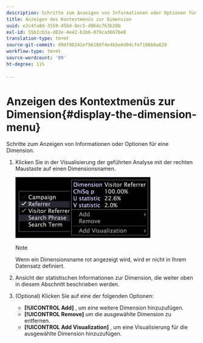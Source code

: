 ```yaml
---
description: Schritte zum Anzeigen von Informationen oder Optionen für eine Dimension.
title: Anzeigen des Kontextmenüs zur Dimension
uuid: e2c4fa8d-3559-45bd-8ec5-d064c763b20b
exl-id: 55b2cb3a-d82e-4e42-b1b6-079ca3667be8
translation-type: tm+mt
source-git-commit: d9df90242ef96188f4e4b5e6d04cfef196b0a628
workflow-type: tm+mt
source-wordcount: '89'
ht-degree: 11%

---
```


# Anzeigen des Kontextmenüs zur Dimension{#display-the-dimension-menu}

Schritte zum Anzeigen von Informationen oder Optionen für eine Dimension.

1. Klicken Sie in der Visualisierung der geführten Analyse mit der rechten Maustaste auf einen Dimensionsnamen.

   ![Schritt-Info](assets/mnu_GuidedAnalysis.png)

   >[!NOTE]
   >
   >Wenn ein Dimensionsname rot angezeigt wird, wird er nicht in Ihrem Datensatz definiert.

1. Ansicht der statistischen Informationen zur Dimension, die weiter oben in diesem Abschnitt beschrieben werden.
1. (Optional) Klicken Sie auf eine der folgenden Optionen:

   * **[!UICONTROL Add]** , um eine weitere Dimension hinzuzufügen.
   * **[!UICONTROL Remove]** um die ausgewählte Dimension zu entfernen.
   * **[!UICONTROL Add Visualization]** , um eine Visualisierung für die ausgewählte Dimension hinzuzufügen.
